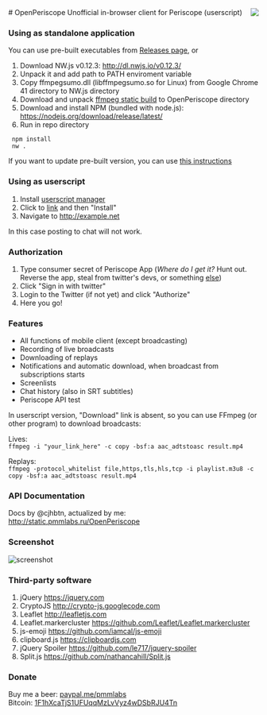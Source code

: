 <img align="right" src="https://raw.githubusercontent.com/Pmmlabs/OpenPeriscope/master/images/openperiscope.png">
# OpenPeriscope
Unofficial in-browser client for Periscope (userscript)

### Using as standalone application

You can use pre-built executables from [Releases page](https://github.com/Pmmlabs/OpenPeriscope/releases), or 

1. Download NW.js v0.12.3: http://dl.nwjs.io/v0.12.3/
1. Unpack it and add path to PATH enviroment variable
1. Copy ffmpegsumo.dll (libffmpegsumo.so for Linux) from Google Chrome 41 directory to NW.js directory
1. Download and unpack [ffmpeg static build](https://ffmpeg.zeranoe.com/builds/) to OpenPeriscope directory
1. Download and install NPM (bundled with node.js): https://nodejs.org/download/release/latest/
1. Run in repo directory
```
 npm install
 nw . 
 ```
If you want to update pre-built version, you can use [this instructions](https://github.com/Pmmlabs/OpenPeriscope/wiki#how-to-update-portable-version-exe)

### Using as userscript

1. Install [userscript manager](https://greasyfork.org/help/installing-user-scripts)
1. Click to [link](https://raw.githubusercontent.com/Pmmlabs/OpenPeriscope/master/Periscope_Web_Client.user.js) and then "Install"
1. Navigate to http://example.net

In this case posting to chat will not work.

### Authorization

1. Type consumer secret of Periscope App (_Where do I get it?_ Hunt out. Reverse the app, steal from twitter's devs, or something [else](http://pastebin.com))
1. Click "Sign in with twitter"
1. Login to the Twitter (if not yet) and click "Authorize"
1. Here you go!

### Features

* All functions of mobile client (except broadcasting)
* Recording of live broadcasts
* Downloading of replays
* Notifications and automatic download, when broadcast from subscriptions starts
* Screenlists
* Chat history (also in SRT subtitles)
* Periscope API test

In userscript version, "Download" link is absent, so you can use FFmpeg (or other program) to download broadcasts:

Lives:<br>
`ffmpeg -i "your_link_here" -c copy -bsf:a aac_adtstoasc result.mp4`

Replays:<br>
`ffmpeg -protocol_whitelist file,https,tls,hls,tcp -i playlist.m3u8 -c copy -bsf:a aac_adtstoasc result.mp4`

### API Documentation

Docs by @cjhbtn, actualized by me: http://static.pmmlabs.ru/OpenPeriscope

### Screenshot

![screenshot](https://cloud.githubusercontent.com/assets/2682026/15555303/3540d09e-22d9-11e6-9934-fb84a201a0e9.png)

### Third-party software

1. jQuery https://jquery.com
1. CryptoJS http://crypto-js.googlecode.com
1. Leaflet http://leafletjs.com
1. Leaflet.markercluster https://github.com/Leaflet/Leaflet.markercluster
1. js-emoji https://github.com/iamcal/js-emoji
1. clipboard.js https://clipboardjs.com
1. jQuery Spoiler https://github.com/le717/jquery-spoiler
1. Split.js https://github.com/nathancahill/Split.js

### Donate
Buy me a beer: [paypal.me/pmmlabs](https://paypal.me/pmmlabs)<br>
Bitcoin: [1F1hXcaTjS1UFUqqMzLvVyz4wDSbRJU4Tn](bitcoin:1F1hXcaTjS1UFUqqMzLvVyz4wDSbRJU4Tn) 
